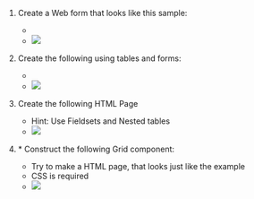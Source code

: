 1. Create a Web form that looks like this sample:
	* <br> 
	* ![](http://s28.postimg.org/zel46pqbx/Untitled.png)

2. Create the following using tables and forms:
	* <br>
	* ![](http://s28.postimg.org/h1p49w58t/Untitled1.png)

3. Create the following HTML Page
	* Hint: Use Fieldsets and Nested tables
	* ![](http://s29.postimg.org/oz807qelz/Untitled2.png)

4. \* Construct the following Grid component:
	* Try to make a HTML page, that looks just like the example
	* CSS is required
	* ![](http://s28.postimg.org/qku7pm3d9/Untitled3.png)<br>

